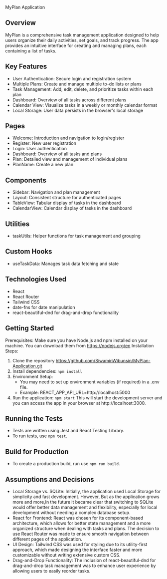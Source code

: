 MyPlan Application

## Overview
MyPlan is a comprehensive task management application designed to help users organize their daily activities, set goals, and track progress. The app provides an intuitive interface for creating and managing plans, each containing a list of tasks.

## Key Features
- User Authentication: Secure login and registration system
- Multiple Plans: Create and manage multiple to-do lists or plans
- Task Management: Add, edit, delete, and prioritize tasks within each plan
- Dashboard: Overview of all tasks across different plans
- Calendar View: Visualize tasks in a weekly or monthly calendar format
- Local Storage: User data persists in the browser's local storage

## Pages
- Welcome: Introduction and navigation to login/register
- Register: New user registration
- Login: User authentication
- Dashboard: Overview of all tasks and plans
- Plan: Detailed view and management of individual plans
- PlanName: Create a new plan

## Components
- Sidebar: Navigation and plan management
- Layout: Consistent structure for authenticated pages
- TableView: Tabular display of tasks in the dashboard
- CalendarView: Calendar display of tasks in the dashboard

## Utilities
- taskUtils: Helper functions for task management and grouping

## Custom Hooks
- useTaskData: Manages task data fetching and state

## Technologies Used
- React
- React Router
- Tailwind CSS
- date-fns for date manipulation
- react-beautiful-dnd for drag-and-drop functionality

## Getting Started
Prerequisites:
    Make sure you have Node.js and npm installed on your machine. You can download them from https://nodejs.org/en
Installation Steps:
1. Clone the repository https://github.com/SiwaminWibunsin/MyPlan-Application.git
2. Install dependencies: `npm install`
3. Environment Setup:
    - You may need to set up environment variables (if required) in a .env  file.
    - Example: REACT_APP_API_URL=http://localhost:5000
4. Run the application: `npm start`
    This will start the development server and you can access the app in your browser at http://localhost:3000.

## Running the Tests
- Tests are written using Jest and React Testing Library.
- To run tests, use `npm test`.

## Build for Production
- To create a production build, run use `npm run build`.

## Assumptions and Decisions
- Local Storage vs. SQLite: Initially, the application used Local Storage for simplicity and fast development. However, But as the application grows more and more,In the future it became clear that switching to SQLite would offer better data management and flexibility, especially for local development without needing a complex database setup.
- React for Frontend: React was chosen for its component-based architecture, which allows for better state management and a more organized structure when dealing with tasks and plans. The decision to use React Router was made to ensure smooth navigation between different pages of the application.
- UI Design: Tailwind CSS was used for styling due to its utility-first approach, which made designing the interface faster and more customizable without writing extensive custom CSS.
- Drag-and-Drop Functionality: The inclusion of react-beautiful-dnd for drag-and-drop task management was to enhance user experience by allowing users to easily reorder tasks.

